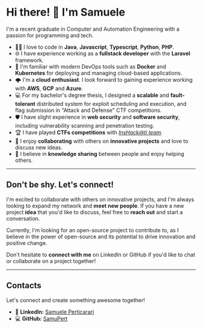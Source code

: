 # Hi there! 👋 I'm Samuele

I'm a recent graduate in Computer and Automation Engineering with a passion for programming and tech.

- 👨‍💻 I love to code in **Java**, **Javascript**, **Typescript**, **Python**, **PHP**.
- 🌐 I have experience working as a **fullstack developer** with the **Laravel** framework.
- 🧰 I'm familiar with modern DevOps tools such as **Docker** and **Kubernetes** for deploying and managing cloud-based applications.
- 🌩️ I'm a **cloud enthusiast**. I look forward to gaining experience working with **AWS**, **GCP** and **Azure**.
- 💻 For my bachelor's degree thesis, I designed a **scalable** and **fault-tolerant** distributed system for exploit scheduling and execution, and flag submission in "Attack and Defense" CTF competitions.
- 🛡️ I have slight experience in **web security** and **software security**, including vulnerability scanning and penetration testing.
- 🏆 I have played **CTFs competitions** with *[InsHack@ti team](https://ctftime.org/team/83605)*.
- 👥 I enjoy **collaborating** with others on **innovative projects** and love to discuss new ideas.
- 🤝 I believe in **knowledge sharing** between people and enjoy helping others.

---

## Don't be shy. Let's connect!

I'm excited to collaborate with others on innovative projects, and I'm always looking to expand my network and **meet new people**.
If you have a new project **idea** that you'd like to discuss, feel free to **reach out** and start a conversation.

Currently, I'm looking for an open-source project to contribute to, as I believe in the power of open-source and its potential to drive innovation and positive change.

Don't hesitate to **connect with me** on LinkedIn or GitHub if you'd like to chat or collaborate on a project together!

---

## Contacts

Let's connect and create something awesome together!

- 📱 **LinkedIn:** [Samuele Perticarari](https://www.linkedin.com/in/samuele-perticarari/)
- 💻 **GitHub:** [SamuPert](https://github.com/SamuPert)